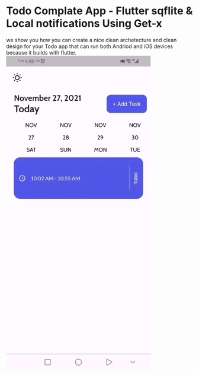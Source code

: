 # Todo Complate App - Flutter sqflite & Local notifications Using Get-x


we show you how you can create a nice
clean archetecture and clean design for your Todo app that can
run both Andriod and iOS devices because it builds with flutter.
![](assets/overview.gif) 

